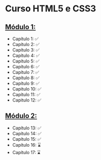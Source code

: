 # Curso HTML5 e CSS3

## [**Módulo 1:**](https://github.com/joseneto0/HTML-CSS_Curso-em-Video/tree/main/Modulo%201)
- Capítulo 1: ✅
- Capítulo 2: ✅
- Capítulo 3: ✅
- Capítulo 4: ✅
- Capítulo 5: ✅
- Capítulo 6: ✅
- Capítulo 7: ✅
- Capítulo 8: ✅
- Capítulo 9: ✅
- Capitulo 10: ✅
- Capítulo 11: ✅
- Capitulo 12: ✅

## [**Módulo 2:**](https://github.com/joseneto0/HTML-CSS_Curso-em-Video/tree/main/Modulo%202)
- Capítulo 13: ✅
- Capítulo 14: ✅
- Capítulo 15: ✅
- Capítulo 16: ⌛
- Capítulo 17: ⌛